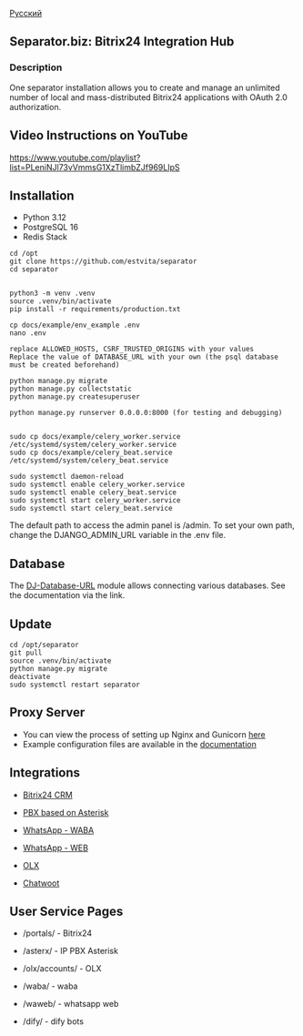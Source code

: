 [Русский](README_ru.md)

## Separator.biz: Bitrix24 Integration Hub 

### Description

One separator installation allows you to create and manage an unlimited number of local and mass-distributed Bitrix24 applications with OAuth 2.0 authorization.

## Video Instructions on YouTube

https://www.youtube.com/playlist?list=PLeniNJl73vVmmsG1XzTlimbZJf969LIpS

## Installation

+ Python 3.12
+ PostgreSQL 16
+ Redis Stack

```
cd /opt 
git clone https://github.com/estvita/separator
cd separator


python3 -m venv .venv
source .venv/bin/activate
pip install -r requirements/production.txt

cp docs/example/env_example .env
nano .env 

replace ALLOWED_HOSTS, CSRF_TRUSTED_ORIGINS with your values 
Replace the value of DATABASE_URL with your own (the psql database must be created beforehand)

python manage.py migrate 
python manage.py collectstatic 
python manage.py createsuperuser

python manage.py runserver 0.0.0.0:8000 (for testing and debugging)


sudo cp docs/example/celery_worker.service /etc/systemd/system/celery_worker.service
sudo cp docs/example/celery_beat.service /etc/systemd/system/celery_beat.service

sudo systemctl daemon-reload
sudo systemctl enable celery_worker.service
sudo systemctl enable celery_beat.service
sudo systemctl start celery_worker.service
sudo systemctl start celery_beat.service

```

The default path to access the admin panel is /admin. To set your own path, change the DJANGO_ADMIN_URL variable in the .env file.

## Database
The [DJ-Database-URL](https://github.com/jazzband/dj-database-url?tab=readme-ov-file#url-schema) module allows connecting various databases. See the documentation via the link.

## Update

```
cd /opt/separator
git pull
source .venv/bin/activate
python manage.py migrate
deactivate
sudo systemctl restart separator
```


## Proxy Server
+ You can view the process of setting up Nginx and Gunicorn [here](https://www.digitalocean.com/community/tutorials/how-to-set-up-django-with-postgres-nginx-and-gunicorn-on-ubuntu)
+ Example configuration files are available in the [documentation](/docs/example)



## Integrations

+ [Bitrix24 CRM](/docs/bitrix.md)
+ [PBX based on Asterisk](/docs/asterx.md)
+ [WhatsApp - WABA](/docs/waba.md)
+ [WhatsApp - WEB](/docs/waweb.md)
+ [OLX](/docs/olx.md)


+ [Chatwoot](/docs/chatwoot.md)


## User Service Pages
+ /portals/ - Bitrix24
+ /asterx/ - IP PBX Asterisk
+ /olx/accounts/ - OLX
+ /waba/ - waba
+ /waweb/ - whatsapp web

+ /dify/ - dify bots
